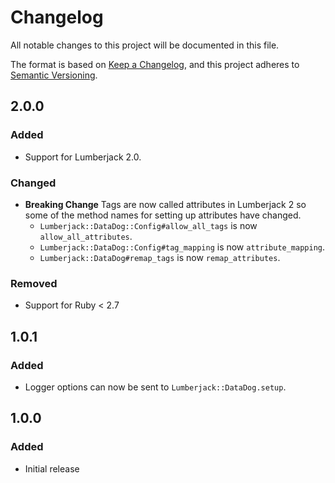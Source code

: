 # Changelog
All notable changes to this project will be documented in this file.

The format is based on [Keep a Changelog](https://keepachangelog.com/en/1.0.0/),
and this project adheres to [Semantic Versioning](https://semver.org/spec/v2.0.0.html).

## 2.0.0

### Added

- Support for Lumberjack 2.0.

### Changed

- **Breaking Change** Tags are now called attributes in Lumberjack 2 so some of the method names for setting up attributes have changed.
  - `Lumberjack::DataDog::Config#allow_all_tags` is now `allow_all_attributes`.
  - `Lumberjack::DataDog::Config#tag_mapping` is now `attribute_mapping`.
  - `Lumberjack::DataDog#remap_tags` is now `remap_attributes`.

### Removed

- Support for Ruby < 2.7

## 1.0.1

### Added

- Logger options can now be sent to `Lumberjack::DataDog.setup`.

## 1.0.0

### Added

- Initial release
